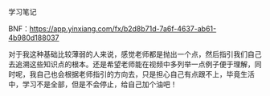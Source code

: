 学习笔记

BNF：<https://app.yinxiang.com/fx/b2d8b71d-7a6f-4637-ab61-4b980d188037>

对于我这种基础比较薄弱的人来说，感觉老师都是抛出一个点，然后指引我们自己去追溯这些知识点的根本。还是希望老师能在视频中多列举一点例子便于理解，同时呢，我自己也会根据老师指引的方向去，只是担心自己有点跟不上，毕竟生活中，学习不是全部，但是不会停止，给自己加个油吧！

